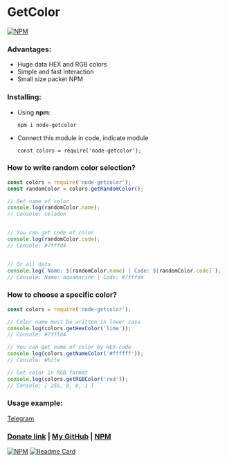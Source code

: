 # GetColor
[![NPM](https://nodei.co/npm/node-getcolor.png?mini=true)](https://nodei.co/npm/node-getcolor/)
### Advantages:
* Huge data HEX and RGB colors
* Simple and fast interaction
* Small size packet NPM

### Installing:
* Using **npm**:

    `npm i node-getcolor`
* Connect this module in code, indicate module

    `const colors = require('node-getcolor');`
### How to write random color selection?
```javascript
const colors = require('node-getcolor');
const randomColor = colors.getRandomColor();

// Get name of color
console.log(randomColor.name);
// Console: celadon


// You can get code of color
console.log(randomColor.code);
// Console: #7fffd4


// Or all data
console.log(`Name: ${randomColor.name} | Code: ${randomColor.code}`);
// Console: Name: aquamarine | Code: #7fffd4
```

### How to choose a specific color?
```javascript
const colors = require('node-getcolor');

// Color name must be written in lower case
console.log(colors.getHexColor('lime'));
// Console: #7fffd4

// You can get name of color by HEX-code
console.log(colors.getNameColor('#ffffff'));
// Console: White

// Get color in RGB format
console.log(colors.getRGBColor('red'));
// Console: [ 255, 0, 0, 1 ]
```
### Usage example:
[Telegram](https://t.me/hex_rgb_color_bot)



### [Donate link](https://yoomoney.ru/transfer/quickpay?requestId=353336363035363832365f62313031313938616234313235363132636364346436393865336436376637623663383937656131) | [My GitHub](https://github.com/byBenPuls) | [NPM](https://www.npmjs.com/package/node-getcolor)

[![NPM](https://nodei.co/npm/node-getcolor.png)](https://nodei.co/npm/node-getcolor/)
[![Readme Card](https://github-readme-stats.vercel.app/api/pin/?username=byBenPuls&repo=node-getcolor)](https://github.com/byBenPuls/node-getcolor)
